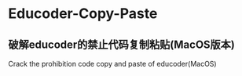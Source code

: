# Educoder-Copy-Paste

破解educoder的禁止代码复制粘贴(MacOS版本)
---
Crack the prohibition code copy and paste of educoder(MacOS)
